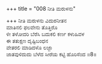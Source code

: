 +++
title = "008 ನೀತಿ ಮರುಳನು"

+++
ನೀತಿ ಮರುಳನು ವಿದುರನೀತನ  
ಮಾತಿನಲಿ ಫಲವೇನು ತೊತ್ತಿರೊ  
ಳೀ ತಳೋದರಿ ಬೆರೆಸಿ ಬದುಕಲಿ ಕರ್ಣ ಕಳುಹಿವಳ  
ಈ ತತುಕ್ಷಣ ದೃಷ್ಟಿಬಂಧನ  
ವೇತರಲಿ ಮಾಡಿದಳೊ ಲಜ್ಜಾ  
ಜಾತವುಳಿದುದು ಬೆಳೆದ ಸೀರೆಯ ಕಟ್ಟಿ ಹೊರಿಸೆಂದ    ॥8॥